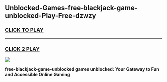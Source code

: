 
## Unblocked-Games-free-blackjack-game-unblocked-Play-Free-dzwzy
<h3>
<a href="https://premium76.site?title=free-blackjack-game-unblocked&ref=10A">CLICK TO PLAY</a></h3>
<hr>

<h3>
<a href="https://premium76.site?title=free-blackjack-game-unblocked&ref=10A">CLICK 2 PLAY</a>
  
</h3>

<a href="https://premium76.site?title=free-blackjack-game-unblocked&ref=10A"><img src="https://clearcache.store/games.png"></a>


**free-blackjack-game-unblocked games unblocked: Your Gateway to Fun and Accessible Online Gaming**
